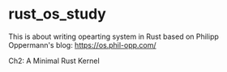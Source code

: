 # rust_os_study

This is about writing opearting system in Rust based on Philipp Oppermann's blog: https://os.phil-opp.com/


Ch2: A Minimal Rust Kernel

